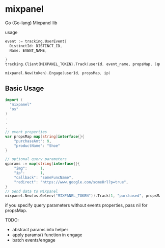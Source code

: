 mixpanel
========

Go (Go-lang) Mixpanel lib

usage
```Go
event := tracking.UserEvent{
  DistinctId: DISTINCT_ID,
  Name: EVENT_NAME,
  
}
tracking.Client{MIXPANEL_TOKEN}.Track(userId, event_name, propsMap, [queryParams])
```

```Go
mixpanel.New(token).Engage(userId, propsMap, ip)
```


## Basic Usage
```Go
import (
  "mixpanel"
  "os"
)
.
.
.
// event properties 
var propsMap map[string]interface{}{
	"purchaseAmt": 9,
	"productName": "Shoe"
}

// optional query parameters
qparams := map[string]interface{}{
	"img":      1,
	"ip":       1,
	"callback": "someFuncName",
	"redirect": "https://www.google.com/someUrl?p=true",
}
// Send data to Mixpanel
mixpanel.New(os.Getenv("MIXPANEL_TOKEN")).Track(1, "purchased", propsMap, qparams)
```

if you specify query parameters without events properties, pass nil for propsMap.


TODO: 
- abstract params into helper
- apply params() function in engage
- batch events/engage
